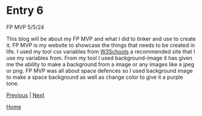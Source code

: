 # Entry 6
FP MVP 5/5/24

This blog will be about my FP MVP and what I did to tinker and use to create it. FP MVP is my website to showcase the things that needs to be created in life.
I used my tool css variables from [W3Schools](https://www.w3schools.com/css/css3_variables.asp) a recommended site that I use my variables from. 
From my tool I used background-image it has given me the ability to make a background from a image or any images like a jpeg or png. 
FP MVP was all about space defences so I used background image to make a space background as well as change color to give it a purple tone.




[Previous](entry05.md) | [Next](entry07.md)

[Home](../README.md)
